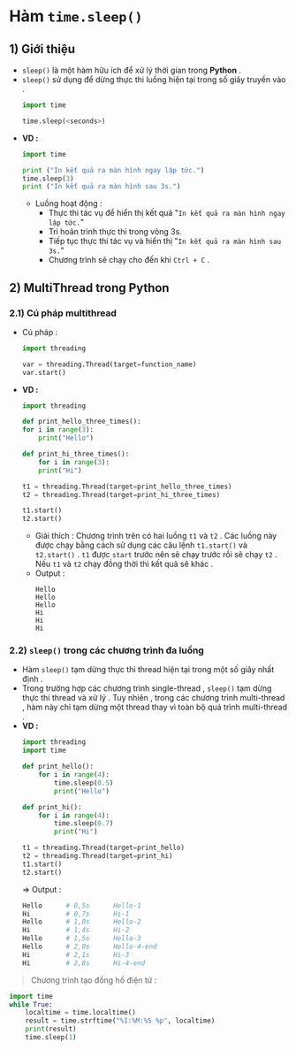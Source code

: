 # Hàm `time.sleep()`
## **1) Giới thiệu**
- `sleep()` là một hàm hữu ích để xử lý thời gian trong **Python** .
- `sleep()` sử dụng để dừng thực thi luồng hiện tại trong số giây truyền vào .
    ```py
    import time

    time.sleep(<seconds>)
    ```
- **VD :**
    ```py
    import time
  
    print ("In kết quả ra màn hình ngay lập tức.")
    time.sleep(3)
    print ("In kết quả ra màn hình sau 3s.")
    ```
    - Luồng hoạt động :
        - Thực thi tác vụ để hiển thị kết quả "`In kết quả ra màn hình ngay lập tức.`"
        - Trì hoãn trình thực thi trong vòng 3s.
        - Tiếp tục thực thi tác vụ và hiển thị "`In kết quả ra màn hình sau 3s.`"
        - Chương trình sẽ chạy cho đến khi `Ctrl + C` .
## **2) MultiThread trong Python**
### **2.1) Cú pháp multithread**
- Cú pháp :
    ```py
    import threading 

    var = threading.Thread(target=function_name)
    var.start()
    ```
- **VD :**
    ```py
    import threading 
   
    def print_hello_three_times():
    for i in range(3):
        print("Hello")
    
    def print_hi_three_times(): 
        for i in range(3): 
        print("Hi") 
    
    t1 = threading.Thread(target=print_hello_three_times)  
    t2 = threading.Thread(target=print_hi_three_times) 
    
    t1.start()
    t2.start()
    ```
    - Giải thích : Chương trình trên có hai luồng `t1` và `t2` . Các luồng này được chạy bằng cách sử dụng các câu lệnh `t1.start()` và `t2.start()` . `t1` được `start` trước nên sẽ chạy trước rồi sẽ chạy `t2` . Nếu `t1` và `t2` chạy đồng thời thì kết quả sẽ khác .
    - Output :
        ```
        Hello
        Hello
        Hello
        Hi
        Hi
        Hi
        ```
### **2.2) `sleep()` trong các chương trình đa luồng**
- Hàm `sleep()` tạm dừng thực thi thread hiện tại trong một số giây nhất định .
- Trong trường hợp các chương trình single-thread , `sleep()` tạm dừng thực thi thread và xử lý . Tuy nhiên , trong các chương trình multi-thread , hàm này chỉ tạm dừng một thread thay vì toàn bộ quá trình multi-thread .
- **VD :**
    ```py
    import threading 
    import time
    
    def print_hello():
        for i in range(4):
            time.sleep(0.5)
            print("Hello")
    
    def print_hi(): 
        for i in range(4): 
            time.sleep(0.7)
            print("Hi") 
    
    t1 = threading.Thread(target=print_hello)  
    t2 = threading.Thread(target=print_hi)  
    t1.start()
    t2.start()
    ```
    => Output :
    ```sh
    Hello      # 0,5s      Hello-1
    Hi         # 0,7s      Hi-1
    Hello      # 1,0s      Hello-2
    Hi         # 1,4s      Hi-2
    Hello      # 1,5s      Hello-3
    Hello      # 2,0s      Hello-4-end
    Hi         # 2,1s      Hi-3
    Hi         # 2,8s      Hi-4-end
    ```
> Chương trình tạo đồng hồ điện tử :
```py
import time
while True:
    localtime = time.localtime()
    result = time.strftime("%I:%M:%S %p", localtime)
    print(result)
    time.sleep(1)
```
